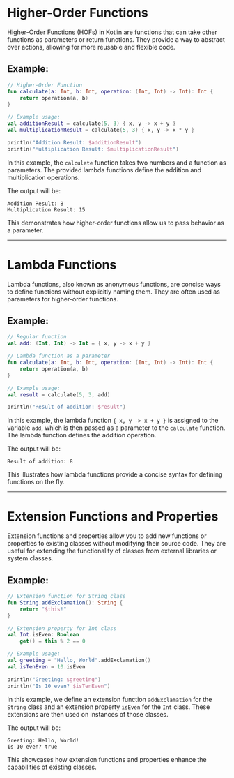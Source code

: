 


# Higher-Order Functions

Higher-Order Functions (HOFs) in Kotlin are functions that can take other functions as parameters or return functions. They provide a way to abstract over actions, allowing for more reusable and flexible code.

## Example:

```kotlin
// Higher-Order Function
fun calculate(a: Int, b: Int, operation: (Int, Int) -> Int): Int {
    return operation(a, b)
}

// Example usage:
val additionResult = calculate(5, 3) { x, y -> x + y }
val multiplicationResult = calculate(5, 3) { x, y -> x * y }

println("Addition Result: $additionResult")
println("Multiplication Result: $multiplicationResult")
```

In this example, the `calculate` function takes two numbers and a function as parameters. The provided lambda functions define the addition and multiplication operations.

The output will be:

```
Addition Result: 8
Multiplication Result: 15
```

This demonstrates how higher-order functions allow us to pass behavior as a parameter.

---

# Lambda Functions

Lambda functions, also known as anonymous functions, are concise ways to define functions without explicitly naming them. They are often used as parameters for higher-order functions.

## Example:

```kotlin
// Regular function
val add: (Int, Int) -> Int = { x, y -> x + y }

// Lambda function as a parameter
fun calculate(a: Int, b: Int, operation: (Int, Int) -> Int): Int {
    return operation(a, b)
}

// Example usage:
val result = calculate(5, 3, add)

println("Result of addition: $result")
```

In this example, the lambda function `{ x, y -> x + y }` is assigned to the variable `add`, which is then passed as a parameter to the `calculate` function. The lambda function defines the addition operation.

The output will be:

```
Result of addition: 8
```

This illustrates how lambda functions provide a concise syntax for defining functions on the fly.

---

# Extension Functions and Properties

Extension functions and properties allow you to add new functions or properties to existing classes without modifying their source code. They are useful for extending the functionality of classes from external libraries or system classes.

## Example:

```kotlin
// Extension function for String class
fun String.addExclamation(): String {
    return "$this!"
}

// Extension property for Int class
val Int.isEven: Boolean
    get() = this % 2 == 0

// Example usage:
val greeting = "Hello, World".addExclamation()
val isTenEven = 10.isEven

println("Greeting: $greeting")
println("Is 10 even? $isTenEven")
```

In this example, we define an extension function `addExclamation` for the `String` class and an extension property `isEven` for the `Int` class. These extensions are then used on instances of those classes.

The output will be:

```
Greeting: Hello, World!
Is 10 even? true
```

This showcases how extension functions and properties enhance the capabilities of existing classes.
```